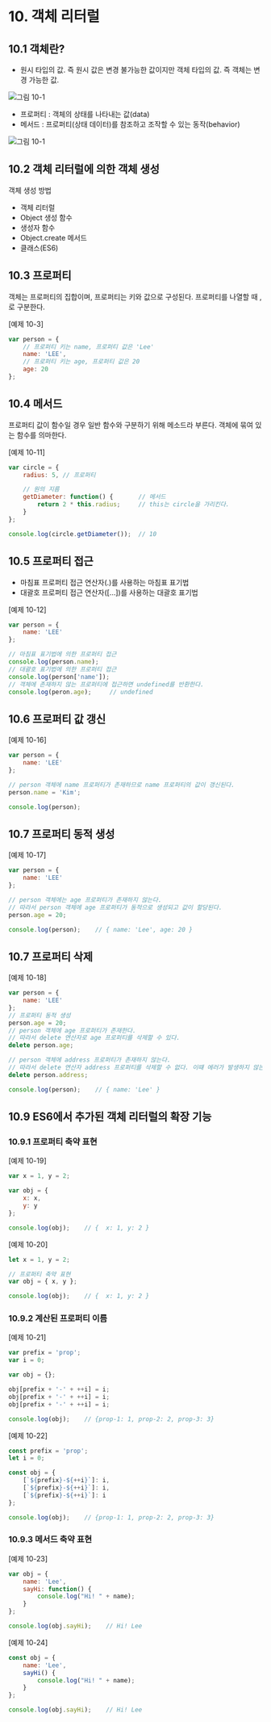 # 10. 객체 리터럴

## 10.1 객체란?

- 원시 타입의 값. 즉 원시 값은 변경 불가능한 값이지만 객체 타입의 값. 즉 객체는 변경 가능한 값.

![그림 10-1](../images/10-1.png)

- 프로퍼티 : 객체의 상태를 나타내는 값(data)
- 메서드 : 프로퍼티(상태 데이터)를 참조하고 조작할 수 있는 동작(behavior)

![그림 10-1](../images/10-2.png)

## 10.2 객체 리터럴에 의한 객체 생성

객체 생성 방법

- 객체 리터럴
- Object 생성 함수
- 생성자 함수
- Object.create 메서드
- 클래스(ES6)



## 10.3 프로퍼티

객체는 프로퍼티의 집합이며, 프로퍼티는 키와 값으로 구성된다.
프로퍼티를 나열할 때 ,로 구분한다.

[예제 10-3]

```javascript
var person = {
    // 프로퍼티 키는 name, 프로퍼티 값은 'Lee'
    name: 'LEE',
    // 프로퍼티 키는 age, 프로퍼티 값은 20
    age: 20
};
```

## 10.4 메서드

프로퍼티 값이 함수일 경우 일반 함수와 구분하기 위해 메소드라 부른다.
객체에 묶여 있는 함수를 의마한다.

[예제 10-11]

```javascript
var circle = {
    radius: 5, // 프로퍼티

    // 원의 지름
    getDiameter: function() {       // 메서드
        return 2 * this.radius;     // this는 circle을 가리킨다.
    }
};

console.log(circle.getDiameter());  // 10
```

## 10.5 프로퍼티 접근

- 마침표 프로퍼티 접근 연산자(.)를 사용하는 마침표 표기법
- 대괄호 프로퍼티 접근 연산자([...])를 사용하는 대괄호 표기법

[예제 10-12]

```javascript
var person = {
    name: 'LEE'
};

// 마침표 표기법에 의한 프로퍼티 접근
console.log(person.name);
// 대괄호 표기법에 의한 프로퍼티 접근
console.log(person['name']);
// 객체에 존재하지 않는 프로퍼티에 접근하면 undefined를 반환한다.
console.log(peron.age);     // undefined
```

## 10.6 프로퍼티 값 갱신

[예제 10-16]

```javascript
var person = {
    name: 'LEE'
};

// person 객체에 name 프로퍼티가 존재하므로 name 프로퍼티의 값이 갱신된다.
person.name = 'Kim';

console.log(person);
```

## 10.7 프로퍼티 동적 생성

[예제 10-17]

```javascript
var person = {
    name: 'LEE'
};

// person 객체에는 age 프로퍼티가 존재하지 않는다.
// 따라서 person 객체에 age 프로퍼티가 동적으로 생성되고 값이 할당된다.
person.age = 20;

console.log(person);    // { name: 'Lee', age: 20 }
```

## 10.7 프로퍼티 삭제

[예제 10-18]

```javascript
var person = {
    name: 'LEE'
};
// 프로퍼티 동적 생성
person.age = 20;
// person 객체에 age 프로퍼티가 존재한다.
// 따라서 delete 연산자로 age 프로퍼티를 삭제할 수 있다.
delete person.age;

// person 객체에 address 프로퍼티가 존재하지 않는다.
// 따라서 delete 연산자 address 프로퍼티를 삭제할 수 없다. 이떄 에러가 발생하지 않는다.
delete person.address;

console.log(person);    // { name: 'Lee' }
```

## 10.9 ES6에서 추가된 객체 리터럴의 확장 기능

### 10.9.1 프로퍼티 축약 표현

[예제 10-19]

```javascript
var x = 1, y = 2;

var obj = {
    x: x,
    y: y
};

console.log(obj);    // {  x: 1, y: 2 }
```

[예제 10-20]

```javascript
let x = 1, y = 2;

// 프로퍼티 축약 표현
var obj = { x, y };

console.log(obj);    // {  x: 1, y: 2 }
```

### 10.9.2 계산된 프로퍼티 이름

[예제 10-21]

```javascript
var prefix = 'prop';
var i = 0;

var obj = {};

obj[prefix + '-' + ++i] = i;
obj[prefix + '-' + ++i] = i;
obj[prefix + '-' + ++i] = i;

console.log(obj);    // {prop-1: 1, prop-2: 2, prop-3: 3}
```

[예제 10-22]

```javascript
const prefix = 'prop';
let i = 0;

const obj = {
    [`${prefix}-${++i}`]: i,
    [`${prefix}-${++i}`]: i,
    [`${prefix}-${++i}`]: i
};

console.log(obj);    // {prop-1: 1, prop-2: 2, prop-3: 3}
```

### 10.9.3 메서드 축약 표현

[예제 10-23]

```javascript
var obj = {
    name: 'Lee',
    sayHi: function() {
        console.log("Hi! " + name);
    }
};

console.log(obj.sayHi);    // Hi! Lee
```

[예제 10-24]

```javascript
const obj = {
    name: 'Lee',
    sayHi() {
        console.log("Hi! " + name);
    }
};

console.log(obj.sayHi);    // Hi! Lee
```
